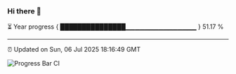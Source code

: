 ### Hi there 👋

⏳ Year progress { ███████████████▁▁▁▁▁▁▁▁▁▁▁▁▁▁▁ } 51.17 %

---

⏰ Updated on Sun, 06 Jul 2025 18:16:49 GMT

![Progress Bar CI](https://github.com/code-lakshay/GitHub-Actions-Demo/workflows/Progress%20Bar%20CI/badge.svg)

